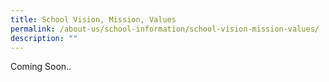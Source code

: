 ```yaml
---
title: School Vision, Mission, Values
permalink: /about-us/school-information/school-vision-mission-values/
description: ""
---
```


<!-- # **School Vision, Mission, Values**

### School Vision

A Community of Passionate Learners and Compassionate Leaders.

As a school, we are a caring community with shared values and purpose.  
As passionate learners, we are self-directed, resilient and have a love of learning.  
As compassionate leaders, we are empathetic, humble and act with integrity.


### School Mission

To nurture students holistically and develop them to be active citizens.

  

### School Values

**Managing Self:**   
We take pride in ourselves, act with integrity and are responsible.

**Putting Others Before Self:**   
We have empathy and strive to build a caring community through service and teamwork.

**Striving To Excel:**    
We are resilient and seek continuous improvement and innovation.

-->
Coming Soon..
